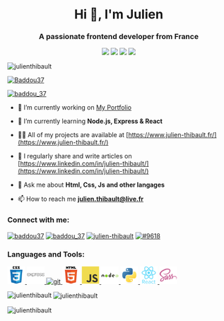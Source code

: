 <h1 align="center">Hi 👋, I'm Julien</h1>
<h3 align="center">A passionate frontend developer from France</h3>

<p align="center">
  <img
    src="https://media.giphy.com/media/XAxylRMCdpbEWUAvr8/giphy.gif"
    width="15%"
  />
   <img
    src="https://media.giphy.com/media/fsEaZldNC8A1PJ3mwp/giphy.gif"
    width="15%"
  />
  <img
    src="https://media.giphy.com/media/ln7z2eWriiQAllfVcn/giphy.gif"
    width="15%"
  />
   <img
    src="https://media.giphy.com/media/eNAsjO55tPbgaor7ma/giphy.gif"
    width="15%"
  />
</p>

<p align="left"> <img src="https://komarev.com/ghpvc/?username=julienthibault&label=Profile%20views&color=0e75b6&style=flat" alt="julienthibault" /> </p>

<p align="left"> <a href="https://github.com/ryo-ma/github-profile-trophy"><img src="https://github-profile-trophy.vercel.app/?username=Baddou37" alt="Baddou37" /></a> </p>

<p align="left"> <a href="https://twitter.com/baddou_37" target="blank"><img src="https://img.shields.io/twitter/follow/baddou_37?logo=twitter&style=for-the-badge" alt="baddou_37" /></a> </p>

- 🔭 I’m currently working on [My Portfolio](https://github.com/Baddou37/baddou37.github.io)

- 🌱 I’m currently learning **Node.js, Express & React**

- 👨‍💻 All of my projects are available at [https://www.julien-thibault.fr/](https://www.julien-thibault.fr/)

- 📝 I regularly share and write articles on [https://www.linkedin.com/in/julien-thibault/](https://www.linkedin.com/in/julien-thibault/)

- 💬 Ask me about **Html, Css, Js and other langages**

- 📫 How to reach me **julien.thibault@live.fr**

<h3 align="left">Connect with me:</h3>
<p align="left">
<a href="https://codepen.io/baddou37" target="blank"><img align="center" src="https://raw.githubusercontent.com/rahuldkjain/github-profile-readme-generator/master/src/images/icons/Social/codepen.svg" alt="baddou37" height="30" width="40" /></a>
<a href="https://twitter.com/baddou_37" target="blank"><img align="center" src="https://raw.githubusercontent.com/rahuldkjain/github-profile-readme-generator/master/src/images/icons/Social/twitter.svg" alt="baddou_37" height="30" width="40" /></a>
<a href="https://linkedin.com/in/julien-thibault" target="blank"><img align="center" src="https://raw.githubusercontent.com/rahuldkjain/github-profile-readme-generator/master/src/images/icons/Social/linked-in-alt.svg" alt="julien-thibault" height="30" width="40" /></a>
<a href="https://discord.gg/#9618" target="blank"><img align="center" src="https://raw.githubusercontent.com/rahuldkjain/github-profile-readme-generator/master/src/images/icons/Social/discord.svg" alt="#9618" height="30" width="40" /></a>
</p>

<h3 align="left">Languages and Tools:</h3>
<p align="left"> <a href="https://www.w3schools.com/css/" target="_blank" rel="noreferrer"> <img src="https://raw.githubusercontent.com/devicons/devicon/master/icons/css3/css3-original-wordmark.svg" alt="css3" width="40" height="40"/> </a> <a href="https://expressjs.com" target="_blank" rel="noreferrer"> <img src="https://raw.githubusercontent.com/devicons/devicon/master/icons/express/express-original-wordmark.svg" alt="express" width="40" height="40"/> </a> <a href="https://git-scm.com/" target="_blank" rel="noreferrer"> <img src="https://www.vectorlogo.zone/logos/git-scm/git-scm-icon.svg" alt="git" width="40" height="40"/> </a> <a href="https://www.w3.org/html/" target="_blank" rel="noreferrer"> <img src="https://raw.githubusercontent.com/devicons/devicon/master/icons/html5/html5-original-wordmark.svg" alt="html5" width="40" height="40"/> </a> <a href="https://developer.mozilla.org/en-US/docs/Web/JavaScript" target="_blank" rel="noreferrer"> <img src="https://raw.githubusercontent.com/devicons/devicon/master/icons/javascript/javascript-original.svg" alt="javascript" width="40" height="40"/> </a> <a href="https://nodejs.org" target="_blank" rel="noreferrer"> <img src="https://raw.githubusercontent.com/devicons/devicon/master/icons/nodejs/nodejs-original-wordmark.svg" alt="nodejs" width="40" height="40"/> </a> <a href="https://www.python.org" target="_blank" rel="noreferrer"> <img src="https://raw.githubusercontent.com/devicons/devicon/master/icons/python/python-original.svg" alt="python" width="40" height="40"/> </a> <a href="https://reactjs.org/" target="_blank" rel="noreferrer"> <img src="https://raw.githubusercontent.com/devicons/devicon/master/icons/react/react-original-wordmark.svg" alt="react" width="40" height="40"/> </a> <a href="https://sass-lang.com" target="_blank" rel="noreferrer"> <img src="https://raw.githubusercontent.com/devicons/devicon/master/icons/sass/sass-original.svg" alt="sass" width="40" height="40"/> </a> </p>

<p><img align="left" src="https://github-readme-stats.vercel.app/api/top-langs?username=Baddou37&show_icons=true&locale=en&layout=compact" alt="julienthibault" /></p>

<p>&nbsp;<img align="center" src="https://github-readme-stats.vercel.app/api?username=julienthibault&show_icons=true&locale=en" alt="julienthibault" /></p>

<p><img align="center" src="https://github-readme-streak-stats.herokuapp.com/?user=Baddou37&" alt="julienthibault" /></p>
